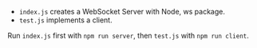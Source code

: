 - `index.js` creates a WebSocket Server with Node, ws package.
- `test.js` implements a client.

Run `index.js` first with `npm run server`, then `test.js` with `npm run client`.
